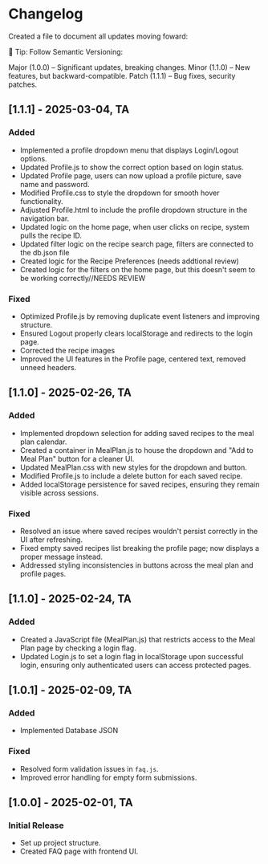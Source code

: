 # Changelog

Created a file to document all updates moving foward:

📌 Tip: Follow Semantic Versioning:

Major (1.0.0) – Significant updates, breaking changes.
Minor (1.1.0) – New features, but backward-compatible.
Patch (1.1.1) – Bug fixes, security patches.

## [1.1.1] - 2025-03-04, TA

### Added

- Implemented a profile dropdown menu that displays Login/Logout options.
- Updated Profile.js to show the correct option based on login status.
- Updated Profile page, users can now upload a profile picture, save name and password.
- Modified Profile.css to style the dropdown for smooth hover functionality.
- Adjusted Profile.html to include the profile dropdown structure in the navigation bar.
- Updated logic on the home page, when user clicks on recipe, system pulls the recipe ID.
- Updated filter logic on the recipe search page, filters are connected to the db.json file
- Created logic for the Recipe Preferences (needs addtional review)
- Created logic for the filters on the home page, but this doesn't seem to be working correctly//NEEDS REVIEW

### Fixed

- Optimized Profile.js by removing duplicate event listeners and improving structure.
- Ensured Logout properly clears localStorage and redirects to the login page.
- Corrected the recipe images
- Improved the UI features in the Profile page, centered text, removed unneed headers.

## [1.1.0] - 2025-02-26, TA

### Added

- Implemented dropdown selection for adding saved recipes to the meal plan calendar.
- Created a container in MealPlan.js to house the dropdown and "Add to Meal Plan" button for a cleaner UI.
- Updated MealPlan.css with new styles for the dropdown and button.
- Modified Profile.js to include a delete button for each saved recipe.
- Added localStorage persistence for saved recipes, ensuring they remain visible across sessions.

### Fixed

- Resolved an issue where saved recipes wouldn't persist correctly in the UI after refreshing.
- Fixed empty saved recipes list breaking the profile page; now displays a proper message instead.
- Addressed styling inconsistencies in buttons across the meal plan and profile pages.

## [1.1.0] - 2025-02-24, TA

### Added

- Created a JavaScript file (MealPlan.js) that restricts access to the Meal Plan page by checking a login flag.
- Updated Login.js to set a login flag in localStorage upon successful login, ensuring only authenticated users can access protected pages.

## [1.0.1] - 2025-02-09, TA

### Added

- Implemented Database JSON

### Fixed

- Resolved form validation issues in `faq.js`.
- Improved error handling for empty form submissions.

## [1.0.0] - 2025-02-01, TA

### Initial Release

- Set up project structure.
- Created FAQ page with frontend UI.
